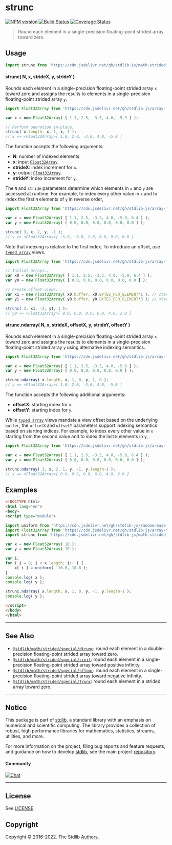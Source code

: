 <!--

@license Apache-2.0

Copyright (c) 2020 The Stdlib Authors.

Licensed under the Apache License, Version 2.0 (the "License");
you may not use this file except in compliance with the License.
You may obtain a copy of the License at

   http://www.apache.org/licenses/LICENSE-2.0

Unless required by applicable law or agreed to in writing, software
distributed under the License is distributed on an "AS IS" BASIS,
WITHOUT WARRANTIES OR CONDITIONS OF ANY KIND, either express or implied.
See the License for the specific language governing permissions and
limitations under the License.

-->

# strunc

[![NPM version][npm-image]][npm-url] [![Build Status][test-image]][test-url] [![Coverage Status][coverage-image]][coverage-url] <!-- [![dependencies][dependencies-image]][dependencies-url] -->

> Round each element in a single-precision floating-point strided array toward zero.

<section class="intro">

</section>

<!-- /.intro -->



<section class="usage">

## Usage

```javascript
import strunc from 'https://cdn.jsdelivr.net/gh/stdlib-js/math-strided-special-strunc@esm/index.mjs';
```

#### strunc( N, x, strideX, y, strideY )

Rounds each element in a single-precision floating-point strided array `x` toward zero and assigns the results to elements in a single-precision floating-point strided array `y`.

```javascript
import Float32Array from 'https://cdn.jsdelivr.net/gh/stdlib-js/array-float32@esm/index.mjs';

var x = new Float32Array( [ 1.1, 2.5, -3.5, 4.0, -5.9 ] );

// Perform operation in-place:
strunc( x.length, x, 1, x, 1 );
// x => <Float32Array>[ 1.0, 2.0, -3.0, 4.0, -5.0 ]
```

The function accepts the following arguments:

-   **N**: number of indexed elements.
-   **x**: input [`Float32Array`][@stdlib/array/float32].
-   **strideX**: index increment for `x`.
-   **y**: output [`Float32Array`][@stdlib/array/float32].
-   **strideY**: index increment for `y`.

The `N` and `stride` parameters determine which elements in `x` and `y` are accessed at runtime. For example, to index every other value in `x` and to index the first `N` elements of `y` in reverse order,

```javascript
import Float32Array from 'https://cdn.jsdelivr.net/gh/stdlib-js/array-float32@esm/index.mjs';

var x = new Float32Array( [ 1.1, 2.5, -3.5, 4.0, -5.9, 6.4 ] );
var y = new Float32Array( [ 0.0, 0.0, 0.0, 0.0, 0.0, 0.0 ] );

strunc( 3, x, 2, y, -1 );
// y => <Float32Array>[ -5.0, -3.0, 1.0, 0.0, 0.0, 0.0 ]
```

Note that indexing is relative to the first index. To introduce an offset, use [`typed array`][@stdlib/array/float32] views.

```javascript
import Float32Array from 'https://cdn.jsdelivr.net/gh/stdlib-js/array-float32@esm/index.mjs';

// Initial arrays...
var x0 = new Float32Array( [ 1.1, 2.5, -3.5, 4.0, -5.9, 6.4 ] );
var y0 = new Float32Array( [ 0.0, 0.0, 0.0, 0.0, 0.0, 0.0 ] );

// Create offset views...
var x1 = new Float32Array( x0.buffer, x0.BYTES_PER_ELEMENT*1 ); // start at 2nd element
var y1 = new Float32Array( y0.buffer, y0.BYTES_PER_ELEMENT*3 ); // start at 4th element

strunc( 3, x1, -2, y1, 1 );
// y0 => <Float32Array>[ 0.0, 0.0, 0.0, 6.0, 4.0, 2.0 ]
```

#### strunc.ndarray( N, x, strideX, offsetX, y, strideY, offsetY )

Rounds each element in a single-precision floating-point strided array `x` toward zero and assigns the results to elements in a single-precision floating-point strided array `y` using alternative indexing semantics.

```javascript
import Float32Array from 'https://cdn.jsdelivr.net/gh/stdlib-js/array-float32@esm/index.mjs';

var x = new Float32Array( [ 1.1, 2.5, -3.5, 4.0, -5.9 ] );
var y = new Float32Array( [ 0.0, 0.0, 0.0, 0.0, 0.0 ] );

strunc.ndarray( x.length, x, 1, 0, y, 1, 0 );
// y => <Float32Array>[ 1.0, 2.0, -3.0, 4.0, -5.0 ]
```

The function accepts the following additional arguments:

-   **offsetX**: starting index for `x`.
-   **offsetY**: starting index for `y`.

While [`typed array`][@stdlib/array/float32] views mandate a view offset based on the underlying `buffer`, the `offsetX` and `offsetY` parameters support indexing semantics based on starting indices. For example, to index every other value in `x` starting from the second value and to index the last `N` elements in `y`,

```javascript
import Float32Array from 'https://cdn.jsdelivr.net/gh/stdlib-js/array-float32@esm/index.mjs';

var x = new Float32Array( [ 1.1, 2.5, -3.5, 4.0, -5.9, 6.4 ] );
var y = new Float32Array( [ 0.0, 0.0, 0.0, 0.0, 0.0, 0.0 ] );

strunc.ndarray( 3, x, 2, 1, y, -1, y.length-1 );
// y => <Float32Array>[ 0.0, 0.0, 0.0, 6.0, 4.0, 2.0 ]
```

</section>

<!-- /.usage -->

<section class="notes">

</section>

<!-- /.notes -->

<section class="examples">

## Examples

<!-- eslint no-undef: "error" -->

```html
<!DOCTYPE html>
<html lang="en">
<body>
<script type="module">

import uniform from 'https://cdn.jsdelivr.net/gh/stdlib-js/random-base-uniform@esm/index.mjs';
import Float32Array from 'https://cdn.jsdelivr.net/gh/stdlib-js/array-float32@esm/index.mjs';
import strunc from 'https://cdn.jsdelivr.net/gh/stdlib-js/math-strided-special-strunc@esm/index.mjs';

var x = new Float32Array( 10 );
var y = new Float32Array( 10 );

var i;
for ( i = 0; i < x.length; i++ ) {
    x[ i ] = uniform( -10.0, 10.0 );
}
console.log( x );
console.log( y );

strunc.ndarray( x.length, x, 1, 0, y, -1, y.length-1 );
console.log( y );

</script>
</body>
</html>
```

</section>

<!-- /.examples -->

<!-- C interface documentation. -->



<!-- Section for related `stdlib` packages. Do not manually edit this section, as it is automatically populated. -->

<section class="related">

* * *

## See Also

-   <span class="package-name">[`@stdlib/math/strided/special/dtrunc`][@stdlib/math/strided/special/dtrunc]</span><span class="delimiter">: </span><span class="description">round each element in a double-precision floating-point strided array toward zero.</span>
-   <span class="package-name">[`@stdlib/math/strided/special/sceil`][@stdlib/math/strided/special/sceil]</span><span class="delimiter">: </span><span class="description">round each element in a single-precision floating-point strided array toward positive infinity.</span>
-   <span class="package-name">[`@stdlib/math/strided/special/sfloor`][@stdlib/math/strided/special/sfloor]</span><span class="delimiter">: </span><span class="description">round each element in a single-precision floating-point strided array toward negative infinity.</span>
-   <span class="package-name">[`@stdlib/math/strided/special/trunc`][@stdlib/math/strided/special/trunc]</span><span class="delimiter">: </span><span class="description">round each element in a strided array toward zero.</span>

</section>

<!-- /.related -->

<!-- Section for all links. Make sure to keep an empty line after the `section` element and another before the `/section` close. -->


<section class="main-repo" >

* * *

## Notice

This package is part of [stdlib][stdlib], a standard library with an emphasis on numerical and scientific computing. The library provides a collection of robust, high performance libraries for mathematics, statistics, streams, utilities, and more.

For more information on the project, filing bug reports and feature requests, and guidance on how to develop [stdlib][stdlib], see the main project [repository][stdlib].

#### Community

[![Chat][chat-image]][chat-url]

---

## License

See [LICENSE][stdlib-license].


## Copyright

Copyright &copy; 2016-2022. The Stdlib [Authors][stdlib-authors].

</section>

<!-- /.stdlib -->

<!-- Section for all links. Make sure to keep an empty line after the `section` element and another before the `/section` close. -->

<section class="links">

[npm-image]: http://img.shields.io/npm/v/@stdlib/math-strided-special-strunc.svg
[npm-url]: https://npmjs.org/package/@stdlib/math-strided-special-strunc

[test-image]: https://github.com/stdlib-js/math-strided-special-strunc/actions/workflows/test.yml/badge.svg?branch=main
[test-url]: https://github.com/stdlib-js/math-strided-special-strunc/actions/workflows/test.yml?query=branch:main

[coverage-image]: https://img.shields.io/codecov/c/github/stdlib-js/math-strided-special-strunc/main.svg
[coverage-url]: https://codecov.io/github/stdlib-js/math-strided-special-strunc?branch=main

<!--

[dependencies-image]: https://img.shields.io/david/stdlib-js/math-strided-special-strunc.svg
[dependencies-url]: https://david-dm.org/stdlib-js/math-strided-special-strunc/main

-->

[chat-image]: https://img.shields.io/gitter/room/stdlib-js/stdlib.svg
[chat-url]: https://gitter.im/stdlib-js/stdlib/

[stdlib]: https://github.com/stdlib-js/stdlib

[stdlib-authors]: https://github.com/stdlib-js/stdlib/graphs/contributors

[umd]: https://github.com/umdjs/umd
[es-module]: https://developer.mozilla.org/en-US/docs/Web/JavaScript/Guide/Modules

[deno-url]: https://github.com/stdlib-js/math-strided-special-strunc/tree/deno
[umd-url]: https://github.com/stdlib-js/math-strided-special-strunc/tree/umd
[esm-url]: https://github.com/stdlib-js/math-strided-special-strunc/tree/esm
[branches-url]: https://github.com/stdlib-js/math-strided-special-strunc/blob/main/branches.md

[stdlib-license]: https://raw.githubusercontent.com/stdlib-js/math-strided-special-strunc/main/LICENSE

[@stdlib/array/float32]: https://github.com/stdlib-js/array-float32/tree/esm

<!-- <related-links> -->

[@stdlib/math/strided/special/dtrunc]: https://github.com/stdlib-js/math-strided-special-dtrunc/tree/esm

[@stdlib/math/strided/special/sceil]: https://github.com/stdlib-js/math-strided-special-sceil/tree/esm

[@stdlib/math/strided/special/sfloor]: https://github.com/stdlib-js/math-strided-special-sfloor/tree/esm

[@stdlib/math/strided/special/trunc]: https://github.com/stdlib-js/math-strided-special-trunc/tree/esm

<!-- </related-links> -->

</section>

<!-- /.links -->
